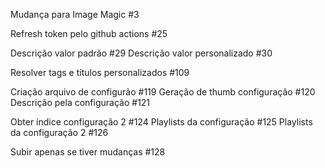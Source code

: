 

Mudança para Image Magic #3





















Refresh token pelo github actions #25



Descrição valor padrão #29
Descrição valor personalizado #30














































































Resolver tags e títulos personalizados #109









Criação arquivo de configurão #119
Geração de thumb configuração #120
Descrição pela configuração #121


Obter índice configuração 2 #124
Playlists da configuração #125
Playlists da configuração 2 #126

Subir apenas se tiver mudanças #128
